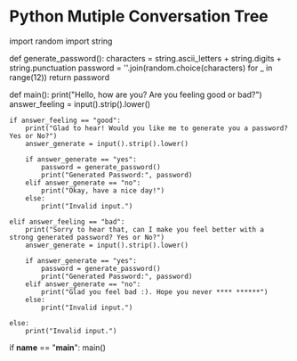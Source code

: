 # Python Mutiple Conversation Tree


import random
import string

def generate_password():
    characters = string.ascii_letters + string.digits + string.punctuation
    password = ''.join(random.choice(characters) for _ in range(12))
    return password

def main():
    print("Hello, how are you? Are you feeling good or bad?")
    answer_feeling = input().strip().lower()

    if answer_feeling == "good":
        print("Glad to hear! Would you like me to generate you a password? Yes or No?")
        answer_generate = input().strip().lower()

        if answer_generate == "yes":
            password = generate_password()
            print("Generated Password:", password)
        elif answer_generate == "no":
            print("Okay, have a nice day!")
        else:
            print("Invalid input.")

    elif answer_feeling == "bad":
        print("Sorry to hear that, can I make you feel better with a strong generated password? Yes or No?")
        answer_generate = input().strip().lower()

        if answer_generate == "yes":
            password = generate_password()
            print("Generated Password:", password)
        elif answer_generate == "no":
            print("Glad you feel bad :). Hope you never **** ******")
        else:
            print("Invalid input.")

    else:
        print("Invalid input.")

if __name__ == "__main__":
    main()

